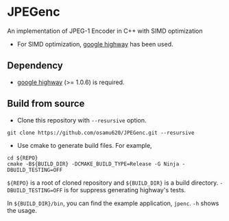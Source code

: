 # JPEGenc
An implementation of JPEG-1 Encoder in C++ with SIMD optimization

- For SIMD optimization, [google highway](https://github.com/google/highway) has been used.

## Dependency
- [google highway](https://github.com/google/highway) (>= 1.0.6) is required.

## Build from source
- Clone this repository with `--resursive` option.

```
git clone https://github.com/osamu620/JPEGenc.git --resursive
```

- Use cmake to generate build files. For example,

```
cd ${REPO}
cmake -B${BUILD_DIR} -DCMAKE_BUILD_TYPE=Release -G Ninja -DBUILD_TESTING=OFF
```

`${REPO}` is a root of cloned repository and `${BUILD_DIR}` is a build directory. `-DBUILD_TESTING=OFF` is for suppress generating highway's tests.

In `${BUILD_DIR}/bin`, you can find the example application, `jpenc`. `-h` shows the usage.

